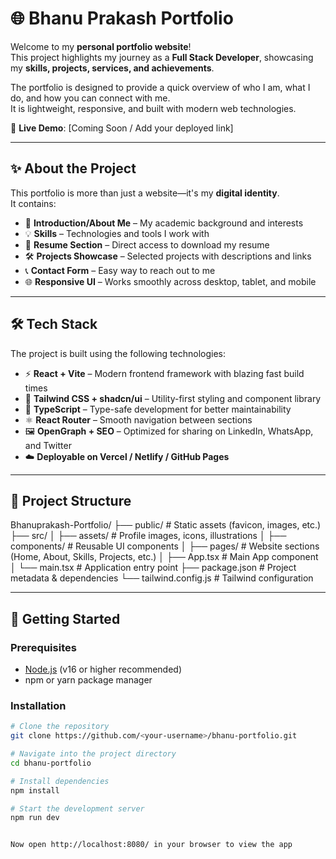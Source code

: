 # 🌐 Bhanu Prakash Portfolio

Welcome to my **personal portfolio website**!  
This project highlights my journey as a **Full Stack Developer**, showcasing my **skills, projects, services, and achievements**.  

The portfolio is designed to provide a quick overview of who I am, what I do, and how you can connect with me.  
It is lightweight, responsive, and built with modern web technologies.

🔗 **Live Demo**: [Coming Soon / Add your deployed link]

---

## ✨ About the Project

This portfolio is more than just a website—it's my **digital identity**.  
It contains:  
- 👋 **Introduction/About Me** – My academic background and interests  
- 💡 **Skills** – Technologies and tools I work with  
- 📄 **Resume Section** – Direct access to download my resume  
- 🛠️ **Projects Showcase** – Selected projects with descriptions and links  
- 📞 **Contact Form** – Easy way to reach out to me  
- 🌐 **Responsive UI** – Works smoothly across desktop, tablet, and mobile  

---

## 🛠️ Tech Stack

The project is built using the following technologies:

- ⚡ **React + Vite** – Modern frontend framework with blazing fast build times  
- 🎨 **Tailwind CSS + shadcn/ui** – Utility-first styling and component library  
- 🔷 **TypeScript** – Type-safe development for better maintainability  
- ⚛️ **React Router** – Smooth navigation between sections  
- 🖼️ **OpenGraph + SEO** – Optimized for sharing on LinkedIn, WhatsApp, and Twitter  
- ☁️ **Deployable on Vercel / Netlify / GitHub Pages**  

---

## 📂 Project Structure

Bhanuprakash-Portfolio/
├── public/ # Static assets (favicon, images, etc.)
├── src/
│ ├── assets/ # Profile images, icons, illustrations
│ ├── components/ # Reusable UI components
│ ├── pages/ # Website sections (Home, About, Skills, Projects, etc.)
│ ├── App.tsx # Main App component
│ └── main.tsx # Application entry point
├── package.json # Project metadata & dependencies
└── tailwind.config.js # Tailwind configuration


---

## 🚀 Getting Started

### Prerequisites
- [Node.js](https://nodejs.org/) (v16 or higher recommended)  
- npm or yarn package manager  

### Installation
```bash
# Clone the repository
git clone https://github.com/<your-username>/bhanu-portfolio.git

# Navigate into the project directory
cd bhanu-portfolio

# Install dependencies
npm install

# Start the development server
npm run dev


Now open http://localhost:8080/ in your browser to view the app
